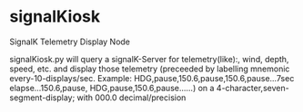 # signalKiosk
SignalK Telemetry Display Node

signalKiosk.py will query a signalK-Server for telemetry(like):, wind, depth, speed, etc.
and display those telemetry (preceeded by labelling mnemonic every-10-displays/sec.
Example: HDG,pause,150.6,pause,150.6,pause...7sec elapse...150.6,pause, HDG,pause,150.6,pause......)
on a 4-character,seven-segment-display; with 000.0 decimal/precision
